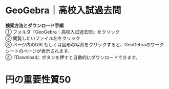 # GeoGebra｜高校入試過去問
**検索方法とダウンロード手順**<br>
① フォルダ『GeoGebra｜高校入試過去問』をクリック<br>
② 閲覧したいファイル名をクリック<br>
③ ページ内のURLもしくは図形の写真をクリックすると、GeoGebraのワークシートのページが表示されます。<br>
④『Download』ボタンを押すと自動的にダウンロードできます。<br>
# 円の重要性質50
